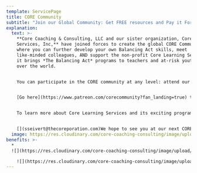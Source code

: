 ```yaml
---
template: ServicePage
title: CORE Community
subtitle: "Join our Global Community: Get FREE resources and Pay it Forward for Youth"
explanation:
  text: >-
    **Core Coaching & Consulting, LLC and our sister organization, Core Learning
    Services, Inc,** have joined forces to create the global CORE Community
    where you can further develop your own Balancing Act skills, meet
    like-minded colleagues, AND support the non-profit Core Learning Services as
    it brings *The Balancing Act* programs to teachers and at-risk youth all
    over the world. 


    You can participate in the CORE community at any level: attend our FREE monthly events, be the first to access our resources as soon as we develop them, and "pay it forward" by bringing the superpower of Balance to the lives of the next generation.  


    [Go here](https://www.patreon.com/corecommunity?fan_landing=true) to learn more about, or to join, our brand new Core Community.


    To learn more about Core Learning Services and its exciting programs, [go here](core-learning-services.org). 


    [](sseivert@thecoreporation.com)We hope to see you at our next CORE Community event!!
  image: https://res.cloudinary.com/core-coaching-consulting/image/upload/v1647093801/patreon_2_zvqfto.jpg
benefits: >-
  *
  ![](https://res.cloudinary.com/core-coaching-consulting/image/upload/v1647095128/children_in_favela_reduced_size_bckjcr.jpg)

    ![](https://res.cloudinary.com/core-coaching-consulting/image/upload/v1647094557/Compass_on_trail_for_CLSI_site_reduced_size_kv0jem.jpg "You Can Help Youth Navigate to great lives by Donating or Joining the Community")
---
```

